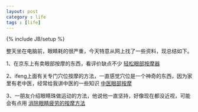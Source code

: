 ```yaml
---
layout: post
category : life
tags : [life]
---
```

{% include JB/setup %}

整天坐在电脑前，眼睛耗的很严重，今天特意从网上找了一些资料，现总结如下。  


1、在京东上有卖眼部按摩的东西，看评价缺点不少 [轻松眼部按摩器](http://www.360buy.com/product/367254.html '轻松眼部按摩器')  

2、ifeng上面有关专门穴位按摩的方法，一直感觉穴位是一个神奇的东西，因为家里有老中医，经常给我讲中医的一些知识 [中医眼部按摩](http://zhongyi.ifeng.com/news/yswh/20123/148375.shtml '中医眼部按摩')  

3、一朋友介绍眼睛珠做运动的方法，他说他一直坚持，好像现在都没近视，可能会有点用 [消除眼睛疲劳的按摩方法](http://www.wretch.cc/blog/beautyeye052/13136104 '消除眼睛疲劳的按摩方法')  

